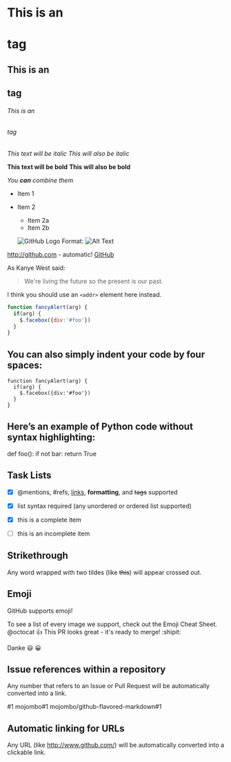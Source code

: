 # This is an <h1> tag
## This is an <h2> tag
###### This is an <h6> tag

*This text will be italic*
_This will also be italic_

**This text will be bold**
__This will also be bold__

_You **can** combine them_

* Item 1
* Item 2
  * Item 2a
  * Item 2b

  ![GitHub Logo](/images/logo.png)
Format: ![Alt Text](url)


http://github.com - automatic!
[GitHub](http://github.com)

As Kanye West said:

> We're living the future so
> the present is our past.

I think you should use an
`<addr>` element here instead.


```javascript
function fancyAlert(arg) {
  if(arg) {
    $.facebox({div:'#foo'})
  }
}
```


## You can also simply indent your code by four spaces:

    function fancyAlert(arg) {
      if(arg) {
        $.facebox({div:'#foo'})
      }
    }


## Here’s an example of Python code without syntax highlighting:

def foo():
    if not bar:
       return True


## Task Lists
- [x] @mentions, #refs, [links](), **formatting**, and <del>tags</del> supported
- [x] list syntax required (any unordered or ordered list supported)
- [x] this is a complete item
- [ ] this is an incomplete item   




## Strikethrough
Any word wrapped with two tildes (like ~~this~~) will appear crossed out.

## Emoji
GitHub supports emoji!

To see a list of every image we support, check out the Emoji Cheat Sheet.
@octocat :+1: This PR looks great - it's ready to merge! :shipit:

Danke :smiley:
:grinning:



## Issue references within a repository
Any number that refers to an Issue or Pull Request will be automatically converted into a link.

#1
mojombo#1
mojombo/github-flavored-markdown#1


## Automatic linking for URLs
Any URL (like http://www.github.com/) will be automatically converted into a clickable link.